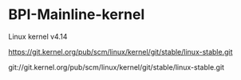 # BPI-Mainline-kernel

  Linux kernel v4.14

  https://git.kernel.org/pub/scm/linux/kernel/git/stable/linux-stable.git

  git://git.kernel.org/pub/scm/linux/kernel/git/stable/linux-stable.git
